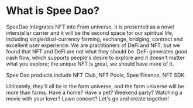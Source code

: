 # What is Spee Dao?

SpeeDao integrates NFT into Fram universe, it is presented as a novel interstellar carrier and it will be the second space for our spiritual life, including single/dual-currency farming, exchange, bridging, contract and excellent user experience. We are practitioners of DeFi and NFT, but we found that NFT and DeFi are not what they should be. DeFi generates good cash flow, which supports people's desire to explore and it doesn't matter what you explore; the unique NFT is great, we should have more of it.&#x20;

Spee Dao products include NFT Club, NFT Pools, Spee Finance, NFT SDK.&#x20;

Ultimately, they'll all be in the farm universe, and the farm universe will be more than farms. Have a home? Have a pet? Weekend party? Watching a movie with your lover? Lawn concert? Let's go and create together!
